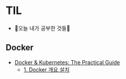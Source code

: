 # TIL

- 🐇오늘 내가 공부한 것들🐇

## Docker

   - [Docker & Kubernetes: The Practical Guide](https://github.com/soowampy/TIL/tree/main/docker/Docker%20&%20Kubernetes:%20The%20Practical%20Guide)
     - [1. Docker 개요,설치](https://github.com/soowampy/TIL/blob/main/docker/Docker%20%26%20Kubernetes:%20The%20Practical%20Guide/1.%20%EB%8F%84%EC%BB%A4%20%EA%B0%9C%EC%9A%94%2C%EC%84%A4%EC%B9%98.md)
